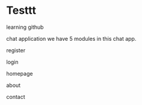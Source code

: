 # Testtt
learning github


chat application
we have 5 modules in this chat app.

register

login

homepage

about

contact
